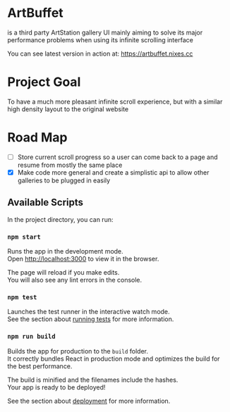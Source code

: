 # ArtBuffet
is a third party ArtStation gallery UI mainly aiming to solve its major performance problems when using its infinite scrolling interface

You can see latest version in action at: https://artbuffet.nixes.cc

# Project Goal
To have a much more pleasant infinite scroll experience, but with a similar high density layout to the original website

# Road Map
- [ ] Store current scroll progress so a user can come back to a page and resume from mostly the same place
- [x] Make code more general and create a simplistic api to allow other galleries to be plugged in easily

## Available Scripts

In the project directory, you can run:

### `npm start`

Runs the app in the development mode.<br>
Open [http://localhost:3000](http://localhost:3000) to view it in the browser.

The page will reload if you make edits.<br>
You will also see any lint errors in the console.

### `npm test`

Launches the test runner in the interactive watch mode.<br>
See the section about [running tests](https://facebook.github.io/create-react-app/docs/running-tests) for more information.

### `npm run build`

Builds the app for production to the `build` folder.<br>
It correctly bundles React in production mode and optimizes the build for the best performance.

The build is minified and the filenames include the hashes.<br>
Your app is ready to be deployed!

See the section about [deployment](https://facebook.github.io/create-react-app/docs/deployment) for more information.
